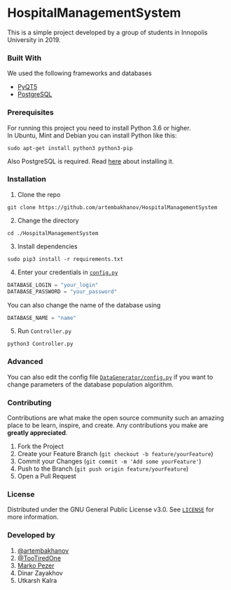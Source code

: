 # HospitalManagementSystem
This is a simple project developed by a group of students in Innopolis University in 2019.

### Built With
We used the following frameworks and databases
* [PyQT5](https://www.riverbankcomputing.com/software/pyqt/intro)
* [PostgreSQL](https://www.postgresql.org/)
 
 ### Prerequisites

For running this project you need to install Python 3.6 or higher. <br>
In Ubuntu, Mint and Debian you can install Python like this:
```shell script
sudo apt-get install python3 python3-pip
```
Also PostgreSQL is required. Read [here](https://www.postgresql.org/download/) about installing it.
### Installation
1. Clone the repo
```shell script
git clone https://github.com/artembakhanov/HospitalManagementSystem
```
2. Change the directory
```shell script
cd ./HospitalManagementSystem
```
3. Install dependencies
```shell script
sudo pip3 install -r requirements.txt
```
4. Enter your credentials in [`config.py`](config.py)
```python
DATABASE_LOGIN = "your_login"
DATABASE_PASSWORD = "your_password"
```
You can also change the name of the database using
```python
DATABASE_NAME = "name"
```
5. Run `Controller.py`
```shell script
python3 Controller.py
```

### Advanced
You can also edit the config file [`DataGenerator/config.py`](DataGenerator/config.py) if you want to change parameters of the database population algorithm.

### Contributing

Contributions are what make the open source community such an amazing place to be learn, inspire, and create. Any contributions you make are **greatly appreciated**.

1. Fork the Project
2. Create your Feature Branch (`git checkout -b feature/yourFeature`)
3. Commit your Changes (`git commit -m 'Add some yourFeature'`)
4. Push to the Branch (`git push origin feature/yourFeature`)
5. Open a Pull Request

### License

Distributed under the GNU General Public License v3.0. See [`LICENSE`](LICENSE) for more information.

### Developed by

1. [@artembakhanov](https://github.com/artembakhanov)
2. [@TooTiredOne](https://github.com/TooTiredOne)
3. [Marko Pezer](https://github.com/peki453)
4. Dinar Zayakhov
5. Utkarsh Kalra
